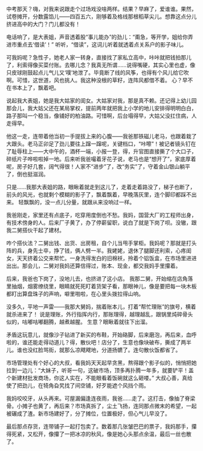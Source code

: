 中考那天？嗨，对我来说跟走个过场戏没啥两样。结果？早麻了，爱谁谁。果然，试卷摊开，分数露馅儿——四百五六，刚够着及格线那根稻草尖儿。想靠这点分儿挤进高中的大门？门儿都没有！

电话响了，是大表姐，声音透着股“事儿能办”的劲儿：“甭急，等开学，姐给你弄进市重点去‘借读’！” 听听，“借读”，这词儿听着就透着点关系户的影子味儿。

可我妈呢？急性子，她老人家一转身，直接找了家私立高中，咔咔就把钱拍那儿了，利索得像买菜付账。去哪儿念？我真无所谓……说得嘴硬，其实心里也虚，像只皮球刚鼓起点儿气儿又‘噗’地泄了。毕竟断了线的风筝，也得有个风儿给它吹啊。可惜，这世道，风也挑人。我这种没根的草籽，连阵风都借不着。 心？早不在书本上了，飘着吧。

说起我大表姐，她是我大姑家的闺女。大姑家对我，那是真不赖。还记得上幼儿园那会儿，我大姑父还在某局掌权，提前两年就把我上小学的地儿安排得明明白白，路子那叫一个稳当，像铺好的柏油路。可惜啊，后台塌得早，大姑父没扛住病，人走得早。

他这一走，连带着他当初一手提拔上来的心腹——我爸那铁磁儿老马，也跟着栽了大跟头。老马正卯足了劲儿要往上蹿一蹿呢，关键档口，“咔嚓”！被记者镜头钉在了耻辱柱上——大中午的，酒杯一端，小报一登，得，升官图直接撕了个大口子，碎纸片子哗啦啦掉一地。后来听我爸嘬着牙花子说，老马也是“想开了”，家底厚着呢，房子好几套，阔气得很！人家不“进步”了，改“务实”了，守着金山银山躺平了，倒也挺滋润。

只是……我那大表姐的路，眼瞅着就走到这儿了，走着走着路没了，梯子也断了，前头的风光，也就剩个模糊的影子了，飘着飘着，早晚落灰里，连个脚印都踩不出来。 轻飘飘的，没一点儿分量，就跟从来没响过一样。

我爸刚走，家里还有点底子，吃穿用度倒也不愁。我妈，国营大厂的工程师出身，有技术傍身的人。后来厂子黄了，办了停薪留职，说白了就是下岗了呗。没辙，跟我二舅搭伙干起了建材。

咋个搭伙法？二舅出钱、出货、出房租，自个儿当甩手掌柜。我妈呢？那就是打头阵的兵，身先士卒，挣了钱，俩人劈一半。我姥姥，退休了腿脚还利索，心疼闺女，天天挤着公交来帮忙。一身洗得发白的旧棉袄，拎着个铝饭盒，在市场里进进出出。那会儿，二舅对我妈还算信得过，账本、现金，都交我妈手里攥着。

后来，我爸也下岗了，没地儿去，也挤进了这小店。 我那二舅，开始缩在店角落里抽烟，烟雾缭绕里，眼睛就死死盯着货架子看，那眼神儿，像是要把每一块木板都盯出算盘珠子的声响，噼里啪啦，在心里头拨拉得山响。

没多久，平地一声雷——我那大舅妈，揣着账本儿，打着“帮忙理账”的旗号，横着就杀进来了！ 说是理账，外行指挥内行，那账理得，越理越乱，跟锅里炖碎骨头似的，咕嘟咕嘟翻腾，越煮越腥。 生意？眼瞅着就往下出溜。

矛盾这玩意儿，就像沙子钻进了新买的布鞋，开始硌脚，后来磨泡，再后来，血呼啦的，谁还能走得动道儿？得，散伙吧！店分了，生意也像块破布，撕成了两半儿。谁也没红脸骂街，就那么凉飕飕地，分道扬镳了。连句散伙饭都省了。

市场管理处有个好心的大叔，看我妈天天起早贪黑，熬得跟个影子似的，悄悄把她拉到一边儿：“大妹子，听哥一句，这破市场，顶多再扑腾一年多，就要铲平！盖个新建材批发商场，你这人实在，不能眼看着饭碗就这么砸喽。” 大叔心善，真给使了把劲儿，在犄角旮旯找了间空铺，好歹能遮个风挡个雨。

我妈咬咬牙，从头再来。可屋漏偏逢连夜雨，我爸……走了。这打击，像抽了脊梁骨。小摊子也黄了，再后来？市场真拆了，尘土飞扬，连同那点微末的希望，一起被碾成了渣。新市场建好了，分了摊位，位置极好，但心气儿早没了。

最后那点存货，连带铺子一起打包卖了。数着那几张皱巴巴的票子，我妈那手，攥得死紧，又松开，像攥了一把冰凉的秋风，像是她心头那点余温，最后一丝也散了。
